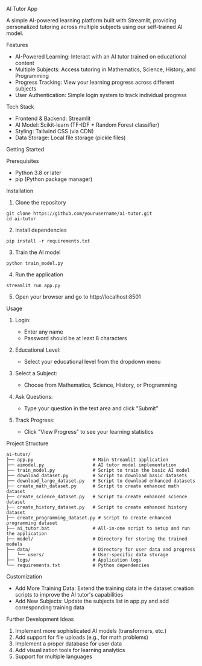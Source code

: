 AI Tutor App

A simple AI-powered learning platform built with Streamlit, providing personalized tutoring across multiple subjects using our self-trained AI model.

Features

- AI-Powered Learning: Interact with an AI tutor trained on educational content
- Multiple Subjects: Access tutoring in Mathematics, Science, History, and Programming
- Progress Tracking: View your learning progress across different subjects
- User Authentication: Simple login system to track individual progress

Tech Stack

- Frontend & Backend: Streamlit
- AI Model: Scikit-learn (TF-IDF + Random Forest classifier)
- Styling: Tailwind CSS (via CDN)
- Data Storage: Local file storage (pickle files)

Getting Started

Prerequisites

- Python 3.8 or later
- pip (Python package manager)

Installation

1. Clone the repository
```
git clone https://github.com/yourusername/ai-tutor.git
cd ai-tutor
```

2. Install dependencies
```
pip install -r requirements.txt
```

3. Train the AI model
```
python train_model.py
```

4. Run the application
```
streamlit run app.py
```

5. Open your browser and go to http://localhost:8501

Usage

1. Login:
   - Enter any name
   - Password should be at least 8 characters
   
2. Educational Level:
   - Select your educational level from the dropdown menu

3. Select a Subject: 
   - Choose from Mathematics, Science, History, or Programming

4. Ask Questions: 
   - Type your question in the text area and click "Submit"

5. Track Progress: 
   - Click "View Progress" to see your learning statistics

Project Structure

```
ai-tutor/
├── app.py                      # Main Streamlit application
├── aimodel.py                  # AI tutor model implementation
├── train_model.py              # Script to train the basic AI model
├── download_dataset.py         # Script to download basic datasets
├── download_large_dataset.py   # Script to download enhanced datasets
├── create_math_dataset.py      # Script to create enhanced math dataset
├── create_science_dataset.py   # Script to create enhanced science dataset
├── create_history_dataset.py   # Script to create enhanced history dataset
├── create_programming_dataset.py # Script to create enhanced programming dataset
├── ai_tutor.bat                # All-in-one script to setup and run the application
├── model/                      # Directory for storing the trained models
├── data/                       # Directory for user data and progress
│   └── users/                  # User-specific data storage
├── logs/                       # Application logs
└── requirements.txt            # Python dependencies
```

Customization

- Add More Training Data: Extend the training data in the dataset creation scripts to improve the AI tutor's capabilities
- Add New Subjects: Update the subjects list in app.py and add corresponding training data

Further Development Ideas

1. Implement more sophisticated AI models (transformers, etc.)
2. Add support for file uploads (e.g., for math problems)
3. Implement a proper database for user data
4. Add visualization tools for learning analytics
5. Support for multiple languages 